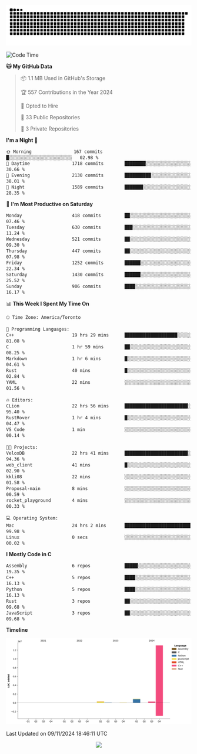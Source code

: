 <picture>
  <source media="(prefers-color-scheme: dark)" srcset="https://raw.githubusercontent.com/kkli08/kkli08/output/github-contribution-grid-snake-dark.svg">
  <source media="(prefers-color-scheme: light)" srcset="https://raw.githubusercontent.com/kkli08/kkli08/output/github-contribution-grid-snake.svg">
  <img alt="github contribution grid snake animation" src="https://raw.githubusercontent.com/kkli08/kkli08/output/github-contribution-grid-snake.svg">
</picture>


<!--START_SECTION:waka-->
![Code Time](http://img.shields.io/badge/Code%20Time-83%20hrs%2037%20mins-blue)

**🐱 My GitHub Data** 

> 📦 1.1 MB Used in GitHub's Storage 
 > 
> 🏆 557 Contributions in the Year 2024
 > 
> 💼 Opted to Hire
 > 
> 📜 33 Public Repositories 
 > 
> 🔑 3 Private Repositories 
 > 
**I'm a Night 🦉** 

```text
🌞 Morning                167 commits         █░░░░░░░░░░░░░░░░░░░░░░░░   02.98 % 
🌆 Daytime                1718 commits        ████████░░░░░░░░░░░░░░░░░   30.66 % 
🌃 Evening                2130 commits        ██████████░░░░░░░░░░░░░░░   38.01 % 
🌙 Night                  1589 commits        ███████░░░░░░░░░░░░░░░░░░   28.35 % 
```
📅 **I'm Most Productive on Saturday** 

```text
Monday                   418 commits         ██░░░░░░░░░░░░░░░░░░░░░░░   07.46 % 
Tuesday                  630 commits         ███░░░░░░░░░░░░░░░░░░░░░░   11.24 % 
Wednesday                521 commits         ██░░░░░░░░░░░░░░░░░░░░░░░   09.30 % 
Thursday                 447 commits         ██░░░░░░░░░░░░░░░░░░░░░░░   07.98 % 
Friday                   1252 commits        ██████░░░░░░░░░░░░░░░░░░░   22.34 % 
Saturday                 1430 commits        ██████░░░░░░░░░░░░░░░░░░░   25.52 % 
Sunday                   906 commits         ████░░░░░░░░░░░░░░░░░░░░░   16.17 % 
```


📊 **This Week I Spent My Time On** 

```text
🕑︎ Time Zone: America/Toronto

💬 Programming Languages: 
C++                      19 hrs 29 mins      ████████████████████░░░░░   81.08 % 
C                        1 hr 59 mins        ██░░░░░░░░░░░░░░░░░░░░░░░   08.25 % 
Markdown                 1 hr 6 mins         █░░░░░░░░░░░░░░░░░░░░░░░░   04.61 % 
Rust                     40 mins             █░░░░░░░░░░░░░░░░░░░░░░░░   02.84 % 
YAML                     22 mins             ░░░░░░░░░░░░░░░░░░░░░░░░░   01.56 % 

🔥 Editors: 
CLion                    22 hrs 56 mins      ████████████████████████░   95.40 % 
RustRover                1 hr 4 mins         █░░░░░░░░░░░░░░░░░░░░░░░░   04.47 % 
VS Code                  1 min               ░░░░░░░░░░░░░░░░░░░░░░░░░   00.14 % 

🐱‍💻 Projects: 
VeloxDB                  22 hrs 41 mins      ████████████████████████░   94.36 % 
web_client               41 mins             █░░░░░░░░░░░░░░░░░░░░░░░░   02.90 % 
kkli08                   22 mins             ░░░░░░░░░░░░░░░░░░░░░░░░░   01.58 % 
Proposal-main            8 mins              ░░░░░░░░░░░░░░░░░░░░░░░░░   00.59 % 
rocket_playground        4 mins              ░░░░░░░░░░░░░░░░░░░░░░░░░   00.33 % 

💻 Operating System: 
Mac                      24 hrs 2 mins       █████████████████████████   99.98 % 
Linux                    0 secs              ░░░░░░░░░░░░░░░░░░░░░░░░░   00.02 % 
```

**I Mostly Code in C** 

```text
Assembly                 6 repos             █████░░░░░░░░░░░░░░░░░░░░   19.35 % 
C++                      5 repos             ████░░░░░░░░░░░░░░░░░░░░░   16.13 % 
Python                   5 repos             ████░░░░░░░░░░░░░░░░░░░░░   16.13 % 
Rust                     3 repos             ██░░░░░░░░░░░░░░░░░░░░░░░   09.68 % 
JavaScript               3 repos             ██░░░░░░░░░░░░░░░░░░░░░░░   09.68 % 
```



**Timeline**

![Lines of Code chart](https://raw.githubusercontent.com/kkli08/kkli08/main/assets/bar_graph.png)


 Last Updated on 09/11/2024 18:46:11 UTC
<!--END_SECTION:waka-->


<div align="center">
    <img  src="https://github-readme-streak-stats.herokuapp.com/?user=kkli08&theme=cobalt" />
</div>

<br/>
<br/>
<br/>
